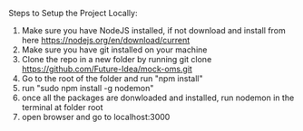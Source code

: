 Steps to Setup the Project Locally:
  1. Make sure you have NodeJS installed, if not download and install from here https://nodejs.org/en/download/current
  2. Make sure you have git installed on your machine
  3. Clone the repo in a new folder by running git clone https://github.com/Future-Idea/mock-oms.git
  4. Go to the root of the folder and run "npm install"
  5. run "sudo npm install -g nodemon"
  6. once all the packages are donwloaded and installed, run nodemon in the terminal at folder root
  7. open browser and go to localhost:3000 
